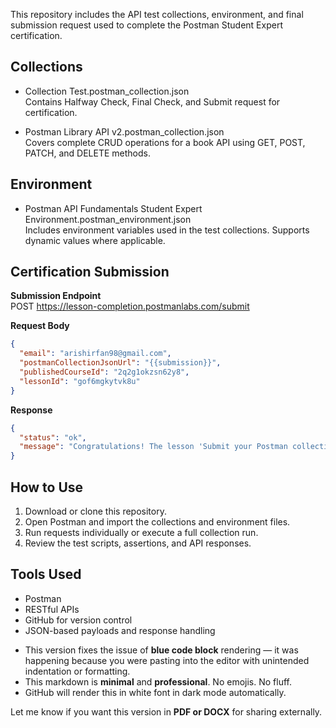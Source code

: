 This repository includes the API test collections, environment, and final submission request used to complete the Postman Student Expert certification.

## Collections

- Collection Test.postman_collection.json  
  Contains Halfway Check, Final Check, and Submit request for certification.

- Postman Library API v2.postman_collection.json  
  Covers complete CRUD operations for a book API using GET, POST, PATCH, and DELETE methods.

## Environment

- Postman API Fundamentals Student Expert Environment.postman_environment.json  
  Includes environment variables used in the test collections. Supports dynamic values where applicable.

## Certification Submission

**Submission Endpoint**  
POST https://lesson-completion.postmanlabs.com/submit

**Request Body**
```json
{
  "email": "arishirfan98@gmail.com",
  "postmanCollectionJsonUrl": "{{submission}}",
  "publishedCourseId": "2q2g1okzsn62y8",
  "lessonId": "gof6mgkytvk8u"
}
````

**Response**

```json
{
  "status": "ok",
  "message": "Congratulations! The lesson 'Submit your Postman collection' is now marked as complete."
}
```

## How to Use

1. Download or clone this repository.
2. Open Postman and import the collections and environment files.
3. Run requests individually or execute a full collection run.
4. Review the test scripts, assertions, and API responses.

## Tools Used

* Postman
* RESTful APIs
* GitHub for version control
* JSON-based payloads and response handling
- This version fixes the issue of **blue code block** rendering — it was happening because you were pasting into the editor with unintended indentation or formatting.
- This markdown is **minimal** and **professional**. No emojis. No fluff.
- GitHub will render this in white font in dark mode automatically.

Let me know if you want this version in **PDF or DOCX** for sharing externally.
```
